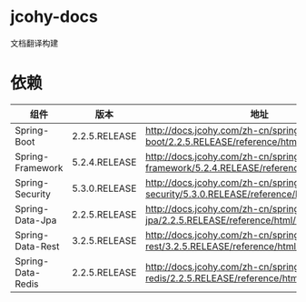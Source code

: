 # jcohy-docs
文档翻译构建

# 依赖

|  组件    |  版本    | 地址 |
| ---- | ---- |---- |
|   Spring-Boot   |  2.2.5.RELEASE    | http://docs.jcohy.com/zh-cn/spring-boot/2.2.5.RELEASE/reference/html/index.html |
|   Spring-Framework   | 5.2.4.RELEASE     | http://docs.jcohy.com/zh-cn/spring-framework/5.2.4.RELEASE/reference/html/index.html |
|   Spring-Security   | 5.3.0.RELEASE     | http://docs.jcohy.com/zh-cn/spring-security/5.3.0.RELEASE/reference/html/index.html |
|   Spring-Data-Jpa   | 2.2.5.RELEASE     | http://docs.jcohy.com/zh-cn/spring-data-jpa/2.2.5.RELEASE/reference/html/index.html |
|   Spring-Data-Rest   | 3.2.5.RELEASE     | http://docs.jcohy.com/zh-cn/spring-data-rest/3.2.5.RELEASE/reference/html/index.html |
|   Spring-Data-Redis   | 2.2.5.RELEASE     | http://docs.jcohy.com/zh-cn/spring-data-redis/2.2.5.RELEASE/reference/html/index.html |

